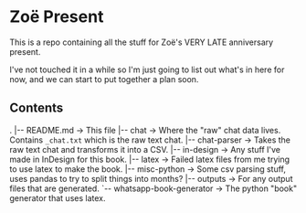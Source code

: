# Zoë Present

This is a repo containing all the stuff for Zoë's VERY LATE anniversary present.

I've not touched it in a while so I'm just going to list out what's in here for now,
and we can start to put together a plan soon.

## Contents

.
|-- README.md -> This file
|-- chat -> Where the "raw" chat data lives. Contains `_chat.txt` which is the raw text chat.
|-- chat-parser -> Takes the raw text chat and transforms it into a CSV.
|-- in-design -> Any stuff I've made in InDesign for this book.
|-- latex -> Failed latex files from me trying to use latex to make the book.
|-- misc-python -> Some csv parsing stuff, uses pandas to try to split things into months?
|-- outputs -> For any output files that are generated.
`-- whatsapp-book-generator -> The python "book" generator that uses latex.


